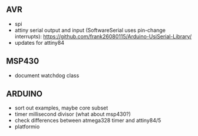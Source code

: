 AVR
---
- spi
- attiny serial output and input (SoftwareSerial uses pin-change interrupts): https://github.com/frank26080115/Arduino-UsiSerial-Library/
- updates for attiny84

MSP430
------
- document watchdog class

ARDUINO
-------
- sort out examples, maybe core subset
- timer millisecond divisor (what about msp430?)
- check differences between atmega328 timer and attiny84/5
- platformio
